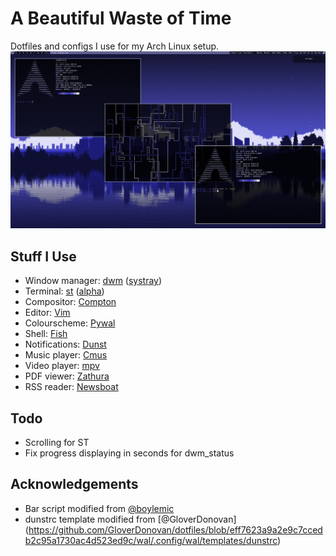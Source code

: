 # A Beautiful Waste of Time
Dotfiles and configs I use for my Arch Linux setup.
![Screenshot](/sshot.png)
## Stuff I Use
- Window manager: [dwm](https://dwm.suckless.org/) ([systray](https://dwm.suckless.org/patches/systray/))
- Terminal: [st](https://st.suckless.org/) ([alpha](https://st.suckless.org/patches/alpha/))
- Compositor: [Compton](https://github.com/chjj/compton)
- Editor: [Vim](https://github.com/vim/vim)
- Colourscheme: [Pywal](https://github.com/dylanaraps/pywal)
- Shell: [Fish](https://github.com/fish-shell/fish-shell)
- Notifications: [Dunst](https://github.com/dunst-project/dunst)
- Music player: [Cmus](https://github.com/cmus/cmus)
- Video player: [mpv](https://github.com/mpv-player/mpv)
- PDF viewer: [Zathura](https://git.pwmt.org/pwmt/zathura)
- RSS reader: [Newsboat](https://github.com/newsboat/newsboat)
## Todo
- Scrolling for ST
- Fix progress displaying in seconds for dwm_status
## Acknowledgements
- Bar script modified from [@boylemic](https://github.com/boylemic/configs/blob/master/dwm_status)
- dunstrc template modified from [@GloverDonovan] (https://github.com/GloverDonovan/dotfiles/blob/eff7623a9a2e9c7ccedb2c95a1730ac4d523ed9c/wal/.config/wal/templates/dunstrc)

